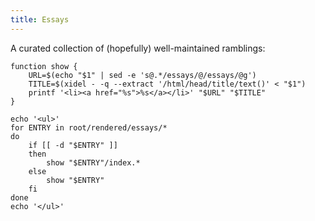 ```yaml
---
title: Essays
---
```


A curated collection of (hopefully) well-maintained ramblings:

```{.unwrap pipe="nix-shell -p xidel --run sh | pandoc -t json"}
function show {
    URL=$(echo "$1" | sed -e 's@.*/essays/@/essays/@g')
    TITLE=$(xidel - -q --extract '/html/head/title/text()' < "$1")
    printf '<li><a href="%s">%s</a></li>' "$URL" "$TITLE"
}

echo '<ul>'
for ENTRY in root/rendered/essays/*
do
    if [[ -d "$ENTRY" ]]
    then
        show "$ENTRY"/index.*
    else
        show "$ENTRY"
    fi
done
echo '</ul>'
```
